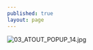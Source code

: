 ```yaml
---
published: true
layout: page
---
```

![03_ATOUT_POPUP_14.jpg]({{site.baseurl}}/data/images/3/atouts/03_ATOUT_POPUP_14.jpg)
